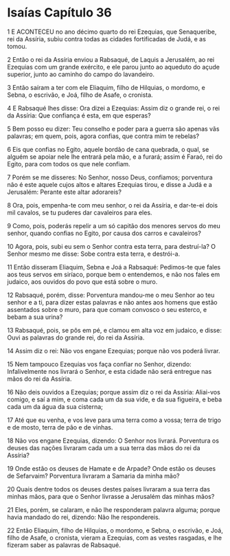 # Isaías Capítulo 36

1	E ACONTECEU no ano décimo quarto do rei Ezequias, que Senaqueribe, rei da Assíria, subiu contra todas as cidades fortificadas de Judá, e as tomou.

2	Então o rei da Assíria enviou a Rabsaqué, de Laquis a Jerusalém, ao rei Ezequias com um grande exército, e ele parou junto ao aqueduto do açude superior, junto ao caminho do campo do lavandeiro.

3	Então saíram a ter com ele Eliaquim, filho de Hilquias, o mordomo, e Sebna, o escrivão, e Joá, filho de Asafe, o cronista.

4	E Rabsaqué lhes disse: Ora dizei a Ezequias: Assim diz o grande rei, o rei da Assíria: Que confiança é esta, em que esperas?

5	Bem posso eu dizer: Teu conselho e poder para a guerra são apenas vãs palavras; em quem, pois, agora confias, que contra mim te rebelas?

6	Eis que confias no Egito, aquele bordão de cana quebrada, o qual, se alguém se apoiar nele lhe entrará pela mão, e a furará; assim é Faraó, rei do Egito, para com todos os que nele confiam.

7	Porém se me disseres: No Senhor, nosso Deus, confiamos; porventura não é este aquele cujos altos e altares Ezequias tirou, e disse a Judá e a Jerusalém: Perante este altar adorareis?

8	Ora, pois, empenha-te com meu senhor, o rei da Assíria, e dar-te-ei dois mil cavalos, se tu puderes dar cavaleiros para eles.

9	Como, pois, poderás repelir a um só capitão dos menores servos do meu senhor, quando confias no Egito, por causa dos carros e cavaleiros?

10	Agora, pois, subi eu sem o Senhor contra esta terra, para destruí-la? O Senhor mesmo me disse: Sobe contra esta terra, e destrói-a.

11	Então disseram Eliaquim, Sebna e Joá a Rabsaqué: Pedimos-te que fales aos teus servos em siríaco, porque bem o entendemos, e não nos fales em judaico, aos ouvidos do povo que está sobre o muro.

12	Rabsaqué, porém, disse: Porventura mandou-me o meu Senhor ao teu senhor e a ti, para dizer estas palavras e não antes aos homens que estão assentados sobre o muro, para que comam convosco o seu esterco, e bebam a sua urina?

13	Rabsaqué, pois, se pôs em pé, e clamou em alta voz em judaico, e disse: Ouvi as palavras do grande rei, do rei da Assíria.

14	Assim diz o rei: Não vos engane Ezequias; porque não vos poderá livrar.

15	Nem tampouco Ezequias vos faça confiar no Senhor, dizendo: Infalivelmente nos livrará o Senhor, e esta cidade não será entregue nas mãos do rei da Assíria.

16	Não deis ouvidos a Ezequias; porque assim diz o rei da Assíria: Aliai-vos comigo, e saí a mim, e coma cada um da sua vide, e da sua figueira, e beba cada um da água da sua cisterna;

17	Até que eu venha, e vos leve para uma terra como a vossa; terra de trigo e de mosto, terra de pão e de vinhas.

18	Não vos engane Ezequias, dizendo: O Senhor nos livrará. Porventura os deuses das nações livraram cada um a sua terra das mãos do rei da Assíria?

19	Onde estão os deuses de Hamate e de Arpade? Onde estão os deuses de Sefarvaim? Porventura livraram a Samaria da minha mão?

20	Quais dentre todos os deuses destes países livraram a sua terra das minhas mãos, para que o Senhor livrasse a Jerusalém das minhas mãos?

21	Eles, porém, se calaram, e não lhe responderam palavra alguma; porque havia mandado do rei, dizendo: Não lhe respondereis.

22	Então Eliaquim, filho de Hilquias, o mordomo, e Sebna, o escrivão, e Joá, filho de Asafe, o cronista, vieram a Ezequias, com as vestes rasgadas, e lhe fizeram saber as palavras de Rabsaqué.

